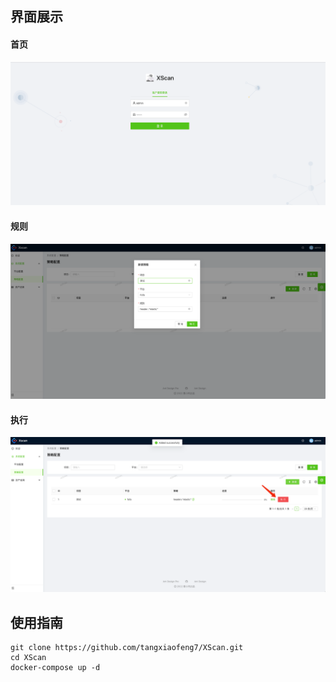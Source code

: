 ## 界面展示
#### 首页
![img.png](images/img.png)
#### 规则
![img.png](images/rule.png)
#### 执行
![img.png](images/excute.png)

## 使用指南

```
git clone https://github.com/tangxiaofeng7/XScan.git
cd XScan
docker-compose up -d
```